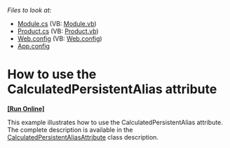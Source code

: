 <!-- default file list -->
*Files to look at*:

* [Module.cs](./CS/CalculatedAlias.Module/Module.cs) (VB: [Module.vb](./VB/CalculatedAlias.Module/Module.vb))
* [Product.cs](./CS/CalculatedAlias.Module/Product.cs) (VB: [Product.vb](./VB/CalculatedAlias.Module/Product.vb))
* [Web.config](./CS/CalculatedAlias.Web/Web.config) (VB: [Web.config](./VB/CalculatedAlias.Web/Web.config))
* [App.config](./CS/CalculatedAlias.Win/App.config)
<!-- default file list end -->
# How to use the CalculatedPersistentAlias attribute
<!-- run online -->
**[[Run Online]](https://codecentral.devexpress.com/e1771)**
<!-- run online end -->


<p>This example illustrates how to use the CalculatedPersistentAlias attribute. The complete description is available in the <a href="http://documentation.devexpress.com/#Xaf/clsDevExpressExpressAppXpoCalculatedPersistentAliasAttributetopic"><u>CalculatedPersistentAliasAttribute</u></a> class description.</p>

<br/>



